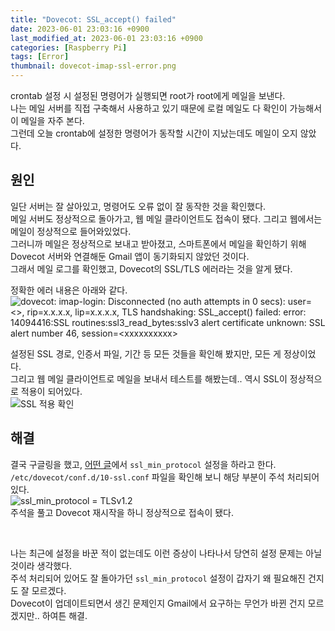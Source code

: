```yaml
---
title: "Dovecot: SSL_accept() failed"
date: 2023-06-01 23:03:16 +0900
last_modified_at: 2023-06-01 23:03:16 +0900
categories: [Raspberry Pi]
tags: [Error]
thumbnail: dovecot-imap-ssl-error.png
---
```


crontab 설정 시 설정된 명령어가 실행되면 root가 root에게 메일을 보낸다.  
나는 메일 서버를 직접 구축해서 사용하고 있기 때문에 로컬 메일도 다 확인이 가능해서 이 메일을 자주 본다.  
그런데 오늘 crontab에 설정한 명령어가 동작할 시간이 지났는데도 메일이 오지 않았다.

## 원인
일단 서버는 잘 살아있고, 명령어도 오류 없이 잘 동작한 것을 확인했다.  
메일 서버도 정상적으로 돌아가고, 웹 메일 클라이언트도 접속이 됐다. 그리고 웹에서는 메일이 정상적으로 들어와있었다.  
그러니까 메일은 정상적으로 보내고 받아졌고, 스마트폰에서 메일을 확인하기 위해 Dovecot 서버와 연결해둔 Gmail 앱이 동기화되지 않았던 것이다.  
그래서 메일 로그를 확인했고, Dovecot의 SSL/TLS 에러라는 것을 알게 됐다.

정확한 에러 내용은 아래와 같다.  
![dovecot: imap-login: Disconnected (no auth attempts in 0 secs): user=<\>, rip=x.x.x.x, lip=x.x.x.x, TLS handshaking: SSL_accept() failed: error: 14094416:SSL routines:ssl3_read_bytes:sslv3 alert certificate unknown: SSL alert number 46, session=<xxxxxxxxxx\>](dovecot-imap-ssl-error.png)  

설정된 SSL 경로, 인증서 파일, 기간 등 모든 것들을 확인해 봤지만, 모든 게 정상이었다.  
그리고 웹 메일 클라이언트로 메일을 보내서 테스트를 해봤는데.. 역시 SSL이 정상적으로 적용이 되어있다.  
![SSL 적용 확인](dovecot-imap-ssl-error-check.png)

## 해결
결국 구글링을 했고, [어떤 글](https://www.linode.com/community/questions/22198/dovecot-tls-handshaking-ssl_accept-failed-error14094416ssl-routinesssl3_read_byt)에서 `ssl_min_protocol` 설정을 하라고 한다.  
`/etc/dovecot/conf.d/10-ssl.conf` 파일을 확인해 보니 해당 부분이 주석 처리되어 있다.  
![ssl_min_protocol = TLSv1.2](dovecot-imap-ssl-error-config.png)  
주석을 풀고 Dovecot 재시작을 하니 정상적으로 접속이 됐다.

<br/>

나는 최근에 설정을 바꾼 적이 없는데도 이런 증상이 나타나서 당연히 설정 문제는 아닐 것이라 생각했다.  
주석 처리되어 있어도 잘 돌아가던 `ssl_min_protocol` 설정이 갑자기 왜 필요해진 건지도 잘 모르겠다.  
Dovecot이 업데이트되면서 생긴 문제인지 Gmail에서 요구하는 무언가 바뀐 건지 모르겠지만.. 하여튼 해결.
